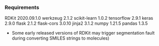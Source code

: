 ### Requirements

RDKit                     2020.09.1.0
werkzeug                  2.1.2
scikit-learn              1.0.2
tensorflow                2.9.1
keras                     2.9.0
flask                     2.1.2
flask-cors                3.0.10
jinja2                    3.1.2
numpy                     1.21.5
pandas                    1.3.5

* Some early released versions of RDKit may trigger segmentation fault during converting SMILES strings to molecules)